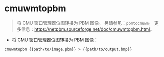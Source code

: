 # cmuwmtopbm

> 将 CMU 窗口管理器位图转换为 PBM 图像。
> 另请参见：`pbmtocmuwm`。
> 更多信息：<https://netpbm.sourceforge.net/doc/cmuwmtopbm.html>。

- 将 CMU 窗口管理器位图转换为 PBM 图像：

`cmuwmtopbm {{path/to/image.pbm}} > {{path/to/output.bmp}}`